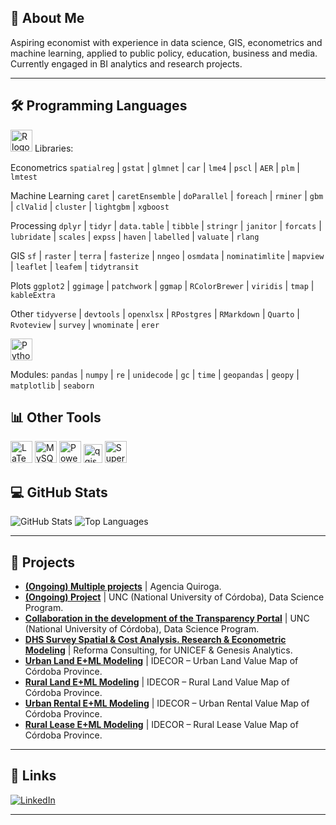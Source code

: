 
<h2 align="left">🚀 About Me</h2>

<p align="left">
  Aspiring economist with experience in data science, GIS, econometrics and machine learning, applied to public policy, education, business and media. Currently engaged in BI analytics and research projects.
</p>

---

<h2 align="left">🛠 Programming Languages</h2>

<p align="left">
  <img src="https://img.shields.io/badge/r-%23276DC3.svg?style=for-the-badge&logo=r&logoColor=white" height="35" alt="R logo" /> Libraries: 

Econometrics `spatialreg` | `gstat` | `glmnet` | `car` | `lme4` |  `pscl` |  `AER` |  `plm` |  `lmtest` 

Machine Learning `caret` | `caretEnsemble` | `doParallel` | `foreach` | `rminer` | `gbm` | `clValid` | `cluster` | `lightgbm` | `xgboost` 

Processing `dplyr` | `tidyr` | `data.table` | `tibble` | `stringr` | `janitor` | `forcats` | `lubridate` | `scales` | `expss` | `haven` | `labelled` | `valuate` | `rlang`  

GIS `sf` | `raster` | `terra` | `fasterize` | `nngeo` | `osmdata` | `nominatimlite` | `mapview` | `leaflet` | `leafem` | `tidytransit`  

Plots `ggplot2` | `ggimage` | `patchwork` | `ggmap` | `RColorBrewer` | `viridis` | `tmap` | `kableExtra`  

Other `tidyverse` | `devtools` | `openxlsx` | `RPostgres` |  `RMarkdown` |  `Quarto` | `Rvoteview` | `survey` | `wnominate` | `erer` 


  <img src="https://img.shields.io/badge/python-3670A0?style=for-the-badge&logo=python&logoColor=ffdd54" height="35" alt="Python logo" /> 
  
Modules: `pandas` | `numpy` | `re` | `unidecode` | `gc` | `time` | `geopandas` | `geopy` | `matplotlib` | `seaborn`  


</p>

<h2 align="left">📊 Other Tools</h2>

<p align="left">
  <img src="https://img.shields.io/badge/latex-%23008080.svg?style=for-the-badge&logo=latex&logoColor=white" height="35" alt="LaTeX logo" />
  <img src="https://img.shields.io/badge/mysql-4479A1.svg?style=for-the-badge&logo=mysql&logoColor=white" height="35" alt="MySQL logo" />
  <img src="https://img.shields.io/badge/power_bi-F2C811?style=for-the-badge&logo=powerbi&logoColor=black" height="35" alt="Power BI logo" />
  <img src="https://qgis.github.io/qgis-uni-navigation/logo.svg" height="30" alt="qgis logo"  />
  <img src="https://superset.apache.org/img/superset-logo-horiz-dark.svg" height="35" alt="Superset logo" />
</p>


<h2 align="left">💻 GitHub Stats</h2>

<p align="left">
  <img src="https://github-readme-stats.vercel.app/api?username=stefanobalbo&show_icons=true&theme=calm_pink" alt="GitHub Stats" />
  <img src="https://github-readme-stats.vercel.app/api/top-langs/?username=stefanobalbo&layout=compact&theme=calm_pink" alt="Top Languages" />
</p>

---

<h2 align="left">📂 Projects</h2>

<ul align="left">
  <li><strong><a href="#">(Ongoing) Multiple projects</a></strong> | Agencia Quiroga. </li>
  <li><strong><a href="#">(Ongoing) Project</a></strong> | UNC (National University of Córdoba), Data Science Program. </li>
  <li><strong><a href="https://transparencia.unc.edu.ar/unc-en-cifras">Collaboration in the development of the Transparency Portal</a></strong> | UNC (National University of Córdoba), Data Science Program.</li>
  <li><strong><a href="https://github.com/StefanoBalbo/VAS_Optimization">DHS Survey Spatial & Cost Analysis. Research & Econometric Modeling</a></strong> | Reforma Consulting, for UNICEF & Genesis Analytics.</li>
  <li><strong><a href="https://obs-idecor-mapas-docs.obs.sa-argentina-1.myhuaweicloud.com/m468/Informe%20_VTU_2023.pdf">Urban Land E+ML Modeling</a></strong> | IDECOR – Urban Land Value Map of Córdoba Province.</li>
  <li><strong><a href="https://obs-idecor-mapas-docs.obs.sa-argentina-1.myhuaweicloud.com/m469/Informe_VTR_2023.pdf">Rural Land E+ML Modeling</a></strong> | IDECOR – Rural Land Value Map of Córdoba Province.</li>
  <li><strong><a href="https://obs-idecor-mapas-docs.obs.myhuaweicloud.com/m419/Alquileres_Urbanos_Informe_Final_22_23.pdf">Urban Rental E+ML Modeling</a></strong> | IDECOR – Urban Rental Value Map of Córdoba Province.</li>
  <li><strong><a href="https://www.idecor.gob.ar/wp-content/uploads/2023/05/Arrendamientos-Agricolas-Informe-22-23.pdf">Rural Lease E+ML Modeling</a></strong> | IDECOR – Rural Lease Value Map of Córdoba Province.</li>
</ul>

---

<h2 align="left">🔗 Links</h2>

<p align="left">
  <a href="https://www.linkedin.com/in/stefano-balbo13/">
    <img src="https://img.shields.io/badge/linkedin-0A66C2?style=for-the-badge&logo=linkedin&logoColor=white" alt="LinkedIn" />
  </a>
</p>

---


